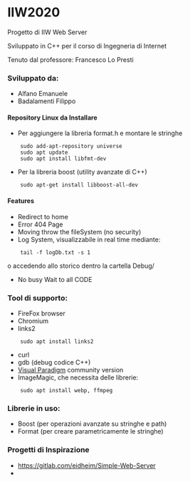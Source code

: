 # IIW2020
Progetto di IIW Web Server

Sviluppato in C++ per il corso di Ingegneria di Internet

Tenuto dal professore: Francesco Lo Presti

### Sviluppato da:
- Alfano Emanuele
- Badalamenti Filippo

#### Repository Linux da Installare

- Per aggiungere la libreria format.h e montare le stringhe
    
```
    sudo add-apt-repository universe
    sudo apt update
    sudo apt install libfmt-dev
```

    
- Per la libreria boost (utility avanzate di C++)


```
    sudo apt-get install libboost-all-dev
```


#### Features
- Redirect to home
- Error 404 Page
- Moving throw the fileSystem (no security)
- Log System, visualizzabile in real time mediante:
```
	tail -f logDb.txt -s 1    
```
o accedendo allo storico dentro la cartella Debug/
- No busy Wait to all CODE

### Tool di supporto:
- FireFox browser
- Chromium
- links2
```
	sudo apt install links2
```
- curl
- gdb (debug codice C++)
- [Visual Paradigm](https://www.visual-paradigm.com/download/community.jsp) community version
- ImageMagic, che necessita delle librerie:
```
	sudo apt install webp, ffmpeg    
```


### Librerie in uso:
- Boost (per operazioni avanzate su stringhe e path)
- Format (per creare parametricamente le stringhe)


### Progetti di Inspirazione
- https://gitlab.com/eidheim/Simple-Web-Server
- 
